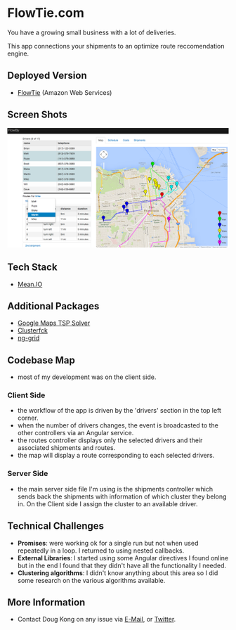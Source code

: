 # FlowTie.com

You have a growing small business with a lot of deliveries.

This app connections your shipments to an optimize route reccomendation engine.

## Deployed Version
* [FlowTie](http://www.flowby.net) (Amazon Web Services)

## Screen Shots
![[app]](screenshots/app.png)

## Tech Stack
* [Mean.IO](https://github.com/linnovate/mean)

## Additional Packages
* [Google Maps TSP Solver](https://code.google.com/p/google-maps-tsp-solver/)
* [Clusterfck](https://github.com/harthur/clusterfck)
* [ng-grid](http://angular-ui.github.io/ng-grid/)

## Codebase Map
* most of my development was on the client side.

### Client Side
* the workflow of the app is driven by the 'drivers' section in the top left corner.
* when the number of drivers changes, the event is broadcasted to the other controllers via an Angular service.
* the routes controller displays only the selected drivers and their associated shipments and routes.
* the map will display a route corresponding to each selected drivers.  

### Server Side
* the main server side file I'm using is the shipments controller which sends back the shipments with information of which cluster they belong in.  On the Client side I assign the cluster to an available driver.

## Technical Challenges

* **Promises**: were working ok for a single run but not when used repeatedly in a loop.  I returned to using nested callbacks.
* **External Libraries**: I started using some Angular directives I found online but in the end I found that they didn't have all the functionality I needed.
* **Clustering algorithms**: I didn't know anything about this area so I did some research on the various algorithms available.
 
## More Information

  * Contact Doug Kong on any issue via [E-Mail](mailto:kongdouglas@gmail.com), or [Twitter](http://www.twitter.com/dougkong).

